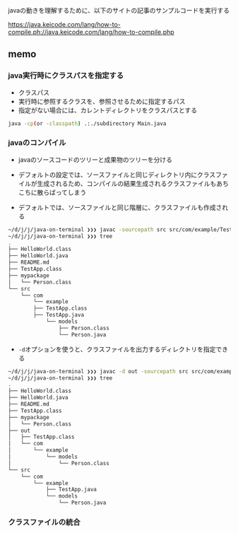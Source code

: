 javaの動きを理解するために、以下のサイトの記事のサンプルコードを実行する

https://java.keicode.com/lang/how-to-compile.ph://java.keicode.com/lang/how-to-compile.php

## memo
### java実行時にクラスパスを指定する
- クラスパス
- 実行時に参照するクラスを、参照させるために指定するパス
- 指定がない場合には、カレントディレクトリをクラスパスとする
```sh
java -cp(or -classpath) .:./subdirectory Main.java
```

### javaのコンパイル

- javaのソースコードのツリーと成果物のツリーを分ける

- デフォルトの設定では、ソースファイルと同じディレクトリ内にクラスファイルが生成されるため、コンパイルの結果生成されるクラスファイルもあちこちに散らばってしまう

- デフォルトでは、ソースファイルと同じ階層に、クラスファイルも作成される

```bash
~/d/j/j/java-on-terminal ❯❯❯ javac -sourcepath src src/com/example/TestApp.java
~/d/j/j/java-on-terminal ❯❯❯ tree
.
├── HelloWorld.class
├── HelloWorld.java
├── README.md
├── TestApp.class
├── mypackage
│   └── Person.class
└── src
    └── com
        └── example
        ├── TestApp.class
        ├── TestApp.java
            └── models
                ├── Person.class
                └── Person.java
```

- `-d`オプションを使うと、クラスファイルを出力するディレクトリを指定できる

```bash
~/d/j/j/java-on-terminal ❯❯❯ javac -d out -sourcepath src src/com/example/TestApp.java
~/d/j/j/java-on-terminal ❯❯❯ tree
.
├── HelloWorld.class
├── HelloWorld.java
├── README.md
├── TestApp.class
├── mypackage
│   └── Person.class
├── out
│   ├── TestApp.class
│   └── com
│       └── example
│           └── models
│               └── Person.class
└── src
    └── com
        └── example
            ├── TestApp.java
            └── models
                └── Person.java
```

### クラスファイルの統合
